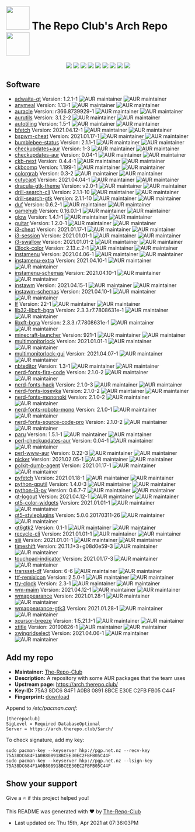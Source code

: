# <img src='favicon.ico' width='64' height='64'> The Repo Club's Arch Repo <img src='favicon.ico' width='64' height='64'>

<p align='center'>
  <img src='https://img.shields.io/badge/Maintained-Yes-green?color=red&style=flat-square'>
  <img src='https://img.shields.io/github/last-commit/The-Repo-Club/Arch.TheRepo.Club?color=red&style=flat-square'>
  <img src='https://img.shields.io/github/repo-size/The-Repo-Club/Arch.TheRepo.Club?color=red&style=flat-square'>
  <img src='https://img.shields.io/static/v1?label=Packages&message=68&color=red&style=flat-square'>
  <img src='https://img.shields.io/static/v1?label=License&message=CC%20BY-NC-SA%204.0&color=red&style=flat-square'>
  <img src='https://img.shields.io/github/issues/The-Repo-Club/Arch.TheRepo.Club?color=red&style=flat-square'>
  <img src='https://img.shields.io/github/stars/The-Repo-Club/Arch.TheRepo.Club?color=red&style=flat-square'>
  <img src='https://img.shields.io/github/forks/The-Repo-Club/Arch.TheRepo.Club?color=red&style=flat-square'>
  <img src='https://img.shields.io/github/commit-activity/m/The-Repo-Club/Arch.TheRepo.Club?color=red&style=flat-square'>
</p>

## Software
*   [adwaita-qt](docs/adwaita-qt/) Version: 1.2.1-1 ![AUR maintainer](https://img.shields.io/aur/maintainer/adwaita-qt?color=blue&style=flat-square) ![AUR maintainer](https://img.shields.io/aur/license/adwaita-qt?color=orange&style=flat-square)
*   [anymeal](docs/anymeal/) Version: 1.13-1 ![AUR maintainer](https://img.shields.io/aur/maintainer/anymeal?color=blue&style=flat-square) ![AUR maintainer](https://img.shields.io/aur/license/anymeal?color=orange&style=flat-square)
*   [auracle](docs/auracle/) Version: r366.8739929-1 ![AUR maintainer](https://img.shields.io/aur/maintainer/auracle-git?color=blue&style=flat-square) ![AUR maintainer](https://img.shields.io/aur/license/auracle-git?color=orange&style=flat-square)
*   [aurutils](docs/aurutils/) Version: 3.1.2-2 ![AUR maintainer](https://img.shields.io/aur/maintainer/aurutils?color=blue&style=flat-square) ![AUR maintainer](https://img.shields.io/aur/license/aurutils?color=orange&style=flat-square)
*   [autotiling](docs/autotiling/) Version: 1.5-1 ![AUR maintainer](https://img.shields.io/aur/maintainer/autotiling?color=blue&style=flat-square) ![AUR maintainer](https://img.shields.io/aur/license/autotiling?color=orange&style=flat-square)
*   [bfetch](docs/bfetch/) Version: 2021.04.12-1 ![AUR maintainer](https://img.shields.io/aur/maintainer/bfetch?color=blue&style=flat-square) ![AUR maintainer](https://img.shields.io/aur/license/bfetch?color=orange&style=flat-square)
*   [bspwm-cheat](docs/bspwm-cheat/) Version: 2021.01.17-1 ![AUR maintainer](https://img.shields.io/aur/maintainer/bspwm-cheat?color=blue&style=flat-square) ![AUR maintainer](https://img.shields.io/aur/license/bspwm-cheat?color=orange&style=flat-square)
*   [bumblebee-status](docs/bumblebee-status/) Version: 2.1.1-1 ![AUR maintainer](https://img.shields.io/aur/maintainer/bumblebee-status?color=blue&style=flat-square) ![AUR maintainer](https://img.shields.io/aur/license/bumblebee-status?color=orange&style=flat-square)
*   [checkupdates+aur](docs/checkupdates+aur/) Version: 1-3 ![AUR maintainer](https://img.shields.io/aur/maintainer/checkupdates+aur?color=blue&style=flat-square) ![AUR maintainer](https://img.shields.io/aur/license/checkupdates+aur?color=orange&style=flat-square)
*   [checkupdates-aur](docs/checkupdates-aur/) Version: 0.04-1 ![AUR maintainer](https://img.shields.io/aur/maintainer/checkupdates-aur?color=blue&style=flat-square) ![AUR maintainer](https://img.shields.io/aur/license/checkupdates-aur?color=orange&style=flat-square)
*   [ckb-next](docs/ckb-next/) Version: 0.4.4-1 ![AUR maintainer](https://img.shields.io/aur/maintainer/ckb-next?color=blue&style=flat-square) ![AUR maintainer](https://img.shields.io/aur/license/ckb-next?color=orange&style=flat-square)
*   [ckbcomp](docs/ckbcomp/) Version: 1.199-1 ![AUR maintainer](https://img.shields.io/aur/maintainer/ckbcomp?color=blue&style=flat-square) ![AUR maintainer](https://img.shields.io/aur/license/ckbcomp?color=orange&style=flat-square)
*   [colorgrab](docs/colorgrab/) Version: 0.3-2 ![AUR maintainer](https://img.shields.io/aur/maintainer/colorgrab?color=blue&style=flat-square) ![AUR maintainer](https://img.shields.io/aur/license/colorgrab?color=orange&style=flat-square)
*   [cutycapt](docs/cutycapt/) Version: 2021.04.04-1 ![AUR maintainer](https://img.shields.io/aur/maintainer/cutycapt?color=blue&style=flat-square) ![AUR maintainer](https://img.shields.io/aur/license/cutycapt?color=orange&style=flat-square)
*   [dracula-gtk-theme](docs/dracula-gtk-theme/) Version: v2.0-1 ![AUR maintainer](https://img.shields.io/aur/maintainer/dracula-gtk-theme?color=blue&style=flat-square) ![AUR maintainer](https://img.shields.io/aur/license/dracula-gtk-theme?color=orange&style=flat-square)
*   [drill-search-cli](docs/drill-search-cli/) Version: 2.1.1-10 ![AUR maintainer](https://img.shields.io/aur/maintainer/drill-search-cli?color=blue&style=flat-square) ![AUR maintainer](https://img.shields.io/aur/license/drill-search-cli?color=orange&style=flat-square)
*   [drill-search-gtk](docs/drill-search-gtk/) Version: 2.1.1-10 ![AUR maintainer](https://img.shields.io/aur/maintainer/drill-search-gtk?color=blue&style=flat-square) ![AUR maintainer](https://img.shields.io/aur/license/drill-search-gtk?color=orange&style=flat-square)
*   [duf](docs/duf/) Version: 0.6.2-1 ![AUR maintainer](https://img.shields.io/aur/maintainer/duf?color=blue&style=flat-square) ![AUR maintainer](https://img.shields.io/aur/license/duf?color=orange&style=flat-square)
*   [gamehub](docs/gamehub/) Version: 0.16.0.1-1 ![AUR maintainer](https://img.shields.io/aur/maintainer/gamehub?color=blue&style=flat-square) ![AUR maintainer](https://img.shields.io/aur/license/gamehub?color=orange&style=flat-square)
*   [glow](docs/glow/) Version: 1.4.1-1 ![AUR maintainer](https://img.shields.io/aur/maintainer/glow?color=blue&style=flat-square) ![AUR maintainer](https://img.shields.io/aur/license/glow?color=orange&style=flat-square)
*   [guitar](docs/guitar/) Version: 1.2.0-1 ![AUR maintainer](https://img.shields.io/aur/maintainer/guitar?color=blue&style=flat-square) ![AUR maintainer](https://img.shields.io/aur/license/guitar?color=orange&style=flat-square)
*   [i3-cheat](docs/i3-cheat/) Version: 2021.01.17-1 ![AUR maintainer](https://img.shields.io/aur/maintainer/i3-cheat?color=blue&style=flat-square) ![AUR maintainer](https://img.shields.io/aur/license/i3-cheat?color=orange&style=flat-square)
*   [i3-session](docs/i3-session/) Version: 2021.01.01-1 ![AUR maintainer](https://img.shields.io/aur/maintainer/i3-session?color=blue&style=flat-square) ![AUR maintainer](https://img.shields.io/aur/license/i3-session?color=orange&style=flat-square)
*   [i3-swallow](docs/i3-swallow/) Version: 2021.01.01-2 ![AUR maintainer](https://img.shields.io/aur/maintainer/i3-swallow?color=blue&style=flat-square) ![AUR maintainer](https://img.shields.io/aur/license/i3-swallow?color=orange&style=flat-square)
*   [i3lock-color](docs/i3lock-color/) Version: 2.13.c.2-1 ![AUR maintainer](https://img.shields.io/aur/maintainer/i3lock-color?color=blue&style=flat-square) ![AUR maintainer](https://img.shields.io/aur/license/i3lock-color?color=orange&style=flat-square)
*   [instamenu](docs/instamenu/) Version: 2021.04.06-1 ![AUR maintainer](https://img.shields.io/aur/maintainer/instamenu?color=blue&style=flat-square) ![AUR maintainer](https://img.shields.io/aur/license/instamenu?color=orange&style=flat-square)
*   [instamenu-extra](docs/instamenu-extra/) Version: 2021.04.10-1 ![AUR maintainer](https://img.shields.io/aur/maintainer/instamenu-extra?color=blue&style=flat-square) ![AUR maintainer](https://img.shields.io/aur/license/instamenu-extra?color=orange&style=flat-square)
*   [instamenu-schemas](docs/instamenu-schemas/) Version: 2021.04.10-1 ![AUR maintainer](https://img.shields.io/aur/maintainer/instamenu-schemas?color=blue&style=flat-square) ![AUR maintainer](https://img.shields.io/aur/license/instamenu-schemas?color=orange&style=flat-square)
*   [instawm](docs/instawm/) Version: 2021.04.15-1 ![AUR maintainer](https://img.shields.io/aur/maintainer/instawm?color=blue&style=flat-square) ![AUR maintainer](https://img.shields.io/aur/license/instawm?color=orange&style=flat-square)
*   [instawm-schemas](docs/instawm-schemas/) Version: 2021.04.10-1 ![AUR maintainer](https://img.shields.io/aur/maintainer/instawm-schemas?color=blue&style=flat-square) ![AUR maintainer](https://img.shields.io/aur/license/instawm-schemas?color=orange&style=flat-square)
*   [lf](docs/lf/) Version: 22-1 ![AUR maintainer](https://img.shields.io/aur/maintainer/lf?color=blue&style=flat-square) ![AUR maintainer](https://img.shields.io/aur/license/lf?color=orange&style=flat-square)
*   [lib32-libxft-bgra](docs/lib32-libxft-bgra/) Version: 2.3.3.r7.7808631e-1 ![AUR maintainer](https://img.shields.io/aur/maintainer/lib32-libxft-bgra?color=blue&style=flat-square) ![AUR maintainer](https://img.shields.io/aur/license/lib32-libxft-bgra?color=orange&style=flat-square)
*   [libxft-bgra](docs/libxft-bgra/) Version: 2.3.3.r7.7808631e-1 ![AUR maintainer](https://img.shields.io/aur/maintainer/libxft-bgra?color=blue&style=flat-square) ![AUR maintainer](https://img.shields.io/aur/license/libxft-bgra?color=orange&style=flat-square)
*   [minecraft-launcher](docs/minecraft-launcher/) Version: 921-1 ![AUR maintainer](https://img.shields.io/aur/maintainer/minecraft-launcher?color=blue&style=flat-square) ![AUR maintainer](https://img.shields.io/aur/license/minecraft-launcher?color=orange&style=flat-square)
*   [multimonitorlock](docs/multimonitorlock/) Version: 2021.01.01-1 ![AUR maintainer](https://img.shields.io/aur/maintainer/multimonitorlock?color=blue&style=flat-square) ![AUR maintainer](https://img.shields.io/aur/license/multimonitorlock?color=orange&style=flat-square)
*   [multimonitorlock-gui](docs/multimonitorlock-gui/) Version: 2021.04.07-1 ![AUR maintainer](https://img.shields.io/aur/maintainer/multimonitorlock-gui?color=blue&style=flat-square) ![AUR maintainer](https://img.shields.io/aur/license/multimonitorlock-gui?color=orange&style=flat-square)
*   [nbteditor](docs/nbteditor/) Version: 1.3-1 ![AUR maintainer](https://img.shields.io/aur/maintainer/nbteditor-bin?color=blue&style=flat-square) ![AUR maintainer](https://img.shields.io/aur/license/nbteditor-bin?color=orange&style=flat-square)
*   [nerd-fonts-fira-code](docs/nerd-fonts-fira-code/) Version: 2.1.0-2 ![AUR maintainer](https://img.shields.io/aur/maintainer/nerd-fonts-fira-code?color=blue&style=flat-square) ![AUR maintainer](https://img.shields.io/aur/license/nerd-fonts-fira-code?color=orange&style=flat-square)
*   [nerd-fonts-hack](docs/nerd-fonts-hack/) Version: 2.1.0-3 ![AUR maintainer](https://img.shields.io/aur/maintainer/nerd-fonts-hack?color=blue&style=flat-square) ![AUR maintainer](https://img.shields.io/aur/license/nerd-fonts-hack?color=orange&style=flat-square)
*   [nerd-fonts-iosevka](docs/nerd-fonts-iosevka/) Version: 2.1.0-2 ![AUR maintainer](https://img.shields.io/aur/maintainer/nerd-fonts-iosevka?color=blue&style=flat-square) ![AUR maintainer](https://img.shields.io/aur/license/nerd-fonts-iosevka?color=orange&style=flat-square)
*   [nerd-fonts-mononoki](docs/nerd-fonts-mononoki/) Version: 2.1.0-2 ![AUR maintainer](https://img.shields.io/aur/maintainer/nerd-fonts-mononoki?color=blue&style=flat-square) ![AUR maintainer](https://img.shields.io/aur/license/nerd-fonts-mononoki?color=orange&style=flat-square)
*   [nerd-fonts-roboto-mono](docs/nerd-fonts-roboto-mono/) Version: 2.1.0-1 ![AUR maintainer](https://img.shields.io/aur/maintainer/nerd-fonts-roboto-mono?color=blue&style=flat-square) ![AUR maintainer](https://img.shields.io/aur/license/nerd-fonts-roboto-mono?color=orange&style=flat-square)
*   [nerd-fonts-source-code-pro](docs/nerd-fonts-source-code-pro/) Version: 2.1.0-2 ![AUR maintainer](https://img.shields.io/aur/maintainer/nerd-fonts-source-code-pro?color=blue&style=flat-square) ![AUR maintainer](https://img.shields.io/aur/license/nerd-fonts-source-code-pro?color=orange&style=flat-square)
*   [paru](docs/paru/) Version: 1.5.1-1 ![AUR maintainer](https://img.shields.io/aur/maintainer/paru?color=blue&style=flat-square) ![AUR maintainer](https://img.shields.io/aur/license/paru?color=orange&style=flat-square)
*   [perl-checkupdates-aur](docs/perl-checkupdates-aur/) Version: 0.04-1 ![AUR maintainer](https://img.shields.io/aur/maintainer/perl-checkupdates-aur?color=blue&style=flat-square) ![AUR maintainer](https://img.shields.io/aur/license/perl-checkupdates-aur?color=orange&style=flat-square)
*   [perl-www-aur](docs/perl-www-aur/) Version: 0.22-3 ![AUR maintainer](https://img.shields.io/aur/maintainer/perl-www-aur?color=blue&style=flat-square) ![AUR maintainer](https://img.shields.io/aur/license/perl-www-aur?color=orange&style=flat-square)
*   [picker](docs/picker/) Version: 2021.02.05-1 ![AUR maintainer](https://img.shields.io/aur/maintainer/picker?color=blue&style=flat-square) ![AUR maintainer](https://img.shields.io/aur/license/picker?color=orange&style=flat-square)
*   [polkit-dumb-agent](docs/polkit-dumb-agent/) Version: 2021.01.17-1 ![AUR maintainer](https://img.shields.io/aur/maintainer/polkit-dumb-agent-git?color=blue&style=flat-square) ![AUR maintainer](https://img.shields.io/aur/license/polkit-dumb-agent-git?color=orange&style=flat-square)
*   [pyfetch](docs/pyfetch/) Version: 2021.01.18-1 ![AUR maintainer](https://img.shields.io/aur/maintainer/pyfetch?color=blue&style=flat-square) ![AUR maintainer](https://img.shields.io/aur/license/pyfetch?color=orange&style=flat-square)
*   [python-gputil](docs/python-gputil/) Version: 1.4.0-3 ![AUR maintainer](https://img.shields.io/aur/maintainer/python-gputil?color=blue&style=flat-square) ![AUR maintainer](https://img.shields.io/aur/license/python-gputil?color=orange&style=flat-square)
*   [python-i3-py](docs/python-i3-py/) Version: 0.6.7-7 ![AUR maintainer](https://img.shields.io/aur/maintainer/python-i3-py?color=blue&style=flat-square) ![AUR maintainer](https://img.shields.io/aur/license/python-i3-py?color=orange&style=flat-square)
*   [qt-logout](docs/qt-logout/) Version: 2021.04.12-1 ![AUR maintainer](https://img.shields.io/aur/maintainer/qt-logout?color=blue&style=flat-square) ![AUR maintainer](https://img.shields.io/aur/license/qt-logout?color=orange&style=flat-square)
*   [qt5-color-widgets](docs/qt5-color-widgets/) Version: 2021.01.01-1 ![AUR maintainer](https://img.shields.io/aur/maintainer/qt5-color-widgets?color=blue&style=flat-square) ![AUR maintainer](https://img.shields.io/aur/license/qt5-color-widgets?color=orange&style=flat-square)
*   [qt5-styleplugins](docs/qt5-styleplugins/) Version: 5.0.0.20170311-26 ![AUR maintainer](https://img.shields.io/aur/maintainer/qt5-styleplugins?color=blue&style=flat-square) ![AUR maintainer](https://img.shields.io/aur/license/qt5-styleplugins?color=orange&style=flat-square)
*   [qt6gtk2](docs/qt6gtk2/) Version: 0.1-1 ![AUR maintainer](https://img.shields.io/aur/maintainer/qt6gtk2?color=blue&style=flat-square) ![AUR maintainer](https://img.shields.io/aur/license/qt6gtk2?color=orange&style=flat-square)
*   [recycle-cli](docs/recycle-cli/) Version: 2021.01.01-1 ![AUR maintainer](https://img.shields.io/aur/maintainer/recycle-cli?color=blue&style=flat-square) ![AUR maintainer](https://img.shields.io/aur/license/recycle-cli?color=orange&style=flat-square)
*   [siji](docs/siji/) Version: 2021.01.01-1 ![AUR maintainer](https://img.shields.io/aur/maintainer/siji?color=blue&style=flat-square) ![AUR maintainer](https://img.shields.io/aur/license/siji?color=orange&style=flat-square)
*   [timeshift](docs/timeshift/) Version: 20.11.1+3+g08d0e59-3 ![AUR maintainer](https://img.shields.io/aur/maintainer/timeshift?color=blue&style=flat-square) ![AUR maintainer](https://img.shields.io/aur/license/timeshift?color=orange&style=flat-square)
*   [touchpad-indicator](docs/touchpad-indicator/) Version: 2021.01.17-3 ![AUR maintainer](https://img.shields.io/aur/maintainer/touchpad-indicator-git?color=blue&style=flat-square) ![AUR maintainer](https://img.shields.io/aur/license/touchpad-indicator-git?color=orange&style=flat-square)
*   [transset-df](docs/transset-df/) Version: 6-6 ![AUR maintainer](https://img.shields.io/aur/maintainer/transset-df?color=blue&style=flat-square) ![AUR maintainer](https://img.shields.io/aur/license/transset-df?color=orange&style=flat-square)
*   [ttf-remixicon](docs/ttf-remixicon/) Version: 2.5.0-1 ![AUR maintainer](https://img.shields.io/aur/maintainer/ttf-remixicon?color=blue&style=flat-square) ![AUR maintainer](https://img.shields.io/aur/license/ttf-remixicon?color=orange&style=flat-square)
*   [tty-clock](docs/tty-clock/) Version: 2.3-1 ![AUR maintainer](https://img.shields.io/aur/maintainer/tty-clock?color=blue&style=flat-square) ![AUR maintainer](https://img.shields.io/aur/license/tty-clock?color=orange&style=flat-square)
*   [wm-maim](docs/wm-maim/) Version: 2021.04.12-1 ![AUR maintainer](https://img.shields.io/aur/maintainer/wm-maim?color=blue&style=flat-square) ![AUR maintainer](https://img.shields.io/aur/license/wm-maim?color=orange&style=flat-square)
*   [wmappearance](docs/wmappearance/) Version: 2021.01.28-1 ![AUR maintainer](https://img.shields.io/aur/maintainer/wmappearance?color=blue&style=flat-square) ![AUR maintainer](https://img.shields.io/aur/license/wmappearance?color=orange&style=flat-square)
*   [wmappearance-gtk3](docs/wmappearance-gtk3/) Version: 2021.01.28-1 ![AUR maintainer](https://img.shields.io/aur/maintainer/wmappearance-gtk3?color=blue&style=flat-square) ![AUR maintainer](https://img.shields.io/aur/license/wmappearance-gtk3?color=orange&style=flat-square)
*   [xcursor-breeze](docs/xcursor-breeze/) Version: 1:5.21.1-1 ![AUR maintainer](https://img.shields.io/aur/maintainer/xcursor-breeze?color=blue&style=flat-square) ![AUR maintainer](https://img.shields.io/aur/license/xcursor-breeze?color=orange&style=flat-square)
*   [xtitle](docs/xtitle/) Version: 20190826-1 ![AUR maintainer](https://img.shields.io/aur/maintainer/xtitle?color=blue&style=flat-square) ![AUR maintainer](https://img.shields.io/aur/license/xtitle?color=orange&style=flat-square)
*   [xwingridselect](docs/xwingridselect/) Version: 2021.04.06-1 ![AUR maintainer](https://img.shields.io/aur/maintainer/xwingridselect?color=blue&style=flat-square) ![AUR maintainer](https://img.shields.io/aur/license/xwingridselect?color=orange&style=flat-square)

## Add my repo
* **Maintainer:** [The-Repo-Club](https://aur.archlinux.org/account/The-Repo-Club/)
* **Description:**  A repository with some AUR packages that the team uses
* **Upstream page:** https://arch.therepo.club/
* **Key-ID:** 75A3 8DC6 84F1 A0B8 0891  8BCE E30E C2FB FB05 C44F 
* **Fingerprint:** [download](http://pgp.net.nz:11371/pks/lookup?op=vindex&fingerprint=on&search=0xE30EC2FBFB05C44F)

Append to */etc/pacman.conf*:
```
[therepoclub]
SigLevel = Required DatabaseOptional
Server = https://arch.therepo.club/$arch/
```
To check signature, add my key:
```
sudo pacman-key --keyserver hkp://pgp.net.nz --recv-key 75A38DC684F1A0B808918BCEE30EC2FBFB05C44F
sudo pacman-key --keyserver hkp://pgp.net.nz --lsign-key 75A38DC684F1A0B808918BCEE30EC2FBFB05C44F
```
## Show your support

Give a ⭐️ if this project helped you!

This README was generated with ❤️ by [The-Repo-Club](https://github.com/The-Repo-Club/)
*   Last updated on: Thu 15th, Apr 2021 at 07:36:03PM
